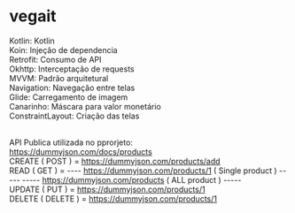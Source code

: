 # vegait

Kotlin: Kotlin<br />
Koin: Injeção de dependencia<br />
Retrofit: Consumo de API<br />
Okhttp: Interceptação de requests<br />
MVVM: Padrão arquitetural<br />
Navigation: Navegação entre telas<br />
Glide: Carregamento de imagem<br />
Canarinho: Máscara para valor monetário<br />
ConstraintLayout: Criação das telas<br /> <br />

API Publica utilizada no pprorjeto:<br />
https://dummyjson.com/docs/products<br />
CREATE ( POST ) = https://dummyjson.com/products/add<br />
READ ( GET ) = ---- https://dummyjson.com/products/1 ( Single product ) -----     ----- https://dummyjson.com/products ( ALL product ) ----- <br />
UPDATE ( PUT ) = https://dummyjson.com/products/1<br />
DELETE ( DELETE ) = https://dummyjson.com/products/1


